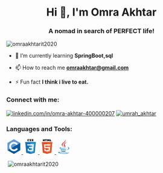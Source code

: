 <h1 align="center">Hi 👋, I'm Omra Akhtar</h1>
<h3 align="center">A nomad in search of PERFECT life!</h3>

<p align="left"> <img src="https://komarev.com/ghpvc/?username=omraakhtarit2020&label=Profile%20views&color=0e75b6&style=flat" alt="omraakhtarit2020" /> </p>

- 🌱 I’m currently learning **SpringBoot,sql**

- 📫 How to reach me **omraakhtar@gmail.com**

- ⚡ Fun fact **I think i live to eat.**

<h3 align="left">Connect with me:</h3>
<p align="left">
<a href="https://linkedin.com/in/linkedin.com/in/omra-akhtar-400000207" target="blank"><img align="center" src="https://raw.githubusercontent.com/rahuldkjain/github-profile-readme-generator/master/src/images/icons/Social/linked-in-alt.svg" alt="linkedin.com/in/omra-akhtar-400000207" height="30" width="40" /></a>
<a href="https://instagram.com/umrah_akhtar" target="blank"><img align="center" src="https://raw.githubusercontent.com/rahuldkjain/github-profile-readme-generator/master/src/images/icons/Social/instagram.svg" alt="umrah_akhtar" height="30" width="40" /></a>
</p>

<h3 align="left">Languages and Tools:</h3>
<p align="left"> <a href="https://www.cprogramming.com/" target="_blank" rel="noreferrer"> <img src="https://raw.githubusercontent.com/devicons/devicon/master/icons/c/c-original.svg" alt="c" width="40" height="40"/> </a> <a href="https://www.w3schools.com/css/" target="_blank" rel="noreferrer"> <img src="https://raw.githubusercontent.com/devicons/devicon/master/icons/css3/css3-original-wordmark.svg" alt="css3" width="40" height="40"/> </a> <a href="https://www.w3.org/html/" target="_blank" rel="noreferrer"> <img src="https://raw.githubusercontent.com/devicons/devicon/master/icons/html5/html5-original-wordmark.svg" alt="html5" width="40" height="40"/> </a> <a href="https://www.java.com" target="_blank" rel="noreferrer"> <img src="https://raw.githubusercontent.com/devicons/devicon/master/icons/java/java-original.svg" alt="java" width="40" height="40"/> </a> </p>

<p>&nbsp;<img align="center" src="https://github-readme-stats.vercel.app/api?username=omraakhtarit2020&show_icons=true&locale=en" alt="omraakhtarit2020" /></p>
